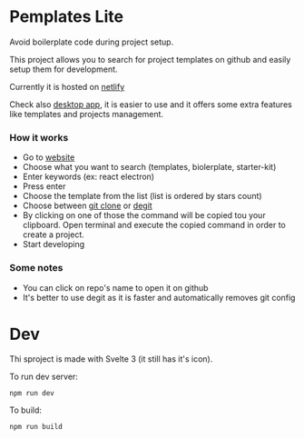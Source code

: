 # Pemplates Lite

Avoid boilerplate code during project setup.

This project allows you to search for project templates on github and easily setup them for development.

Currently it is hosted on <a href="https://thirsty-leakey-8f0295.netlify.app/">netlify</a>

Check also <a href="https://github.com/OleksandrDemian/pemplates">desktop app</a>, it is easier to use
and it offers some extra features like templates and projects management.

### How it works

- Go to <a href="https://thirsty-leakey-8f0295.netlify.app/">website</a>
- Choose what you want to search (templates, biolerplate, starter-kit)
- Enter keywords (ex: react electron)
- Press enter
- Choose the template from the list (list is ordered by stars count)
- Choose between <a href="https://git-scm.com/docs/git-clone">git clone</a> or <a href="https://www.npmjs.com/package/degit">degit</a>
- By clicking on one of those the command will be copied tou your clipboard. Open terminal and execute the copied command in order to create a project.
- Start developing

### Some notes

- You can click on repo's name to open it on github
- It's better to use degit as it is faster and automatically removes git config

# Dev
Thi sproject is made with Svelte 3 (it still has it's icon).

To run dev server:
```
npm run dev
```

To build:
```
npm run build
``` 